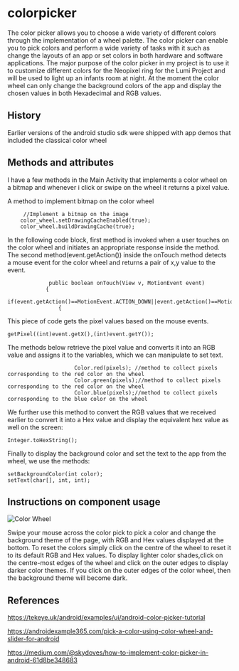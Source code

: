 # colorpicker
The color picker allows you to choose a wide variety of different colors through the implementation of a wheel palette. The color picker can enable you to pick colors and perform a wide variety of tasks with it such as change the layouts of an app or set colors in both hardware and software applications. The major purpose of the color picker in my project is to use it to customize different colors for the Neopixel ring for the Lumi Project and will be used to light up an infants room at night. At the moment the color wheel can only change the background colors of the app and display the chosen values in both Hexadecimal and RGB values.

## History
Earlier versions of the android studio sdk were shipped with app demos that included the classical color wheel

## Methods and attributes
I have a few methods in the Main Activity that implements a color wheel on a bitmap and whenever i click or swipe on the wheel it returns a pixel value.

A method to implement bitmap on the color wheel
```
     //Implement a bitmap on the image
    color_wheel.setDrawingCacheEnabled(true);
    color_wheel.buildDrawingCache(true);
```
In the following code block, first method is invoked when a user touches on the color wheel and initiates an appropriate response inside the method. The second method(event.getAction()) inside the onTouch method detects a mouse event for the color wheel and returns a pair of x,y value to the event.
```
             public boolean onTouch(View v, MotionEvent event)
            {
                if(event.getAction()==MotionEvent.ACTION_DOWN||event.getAction()==MotionEvent.ACTION_MOVE)
                {
```
This piece of code gets the pixel values based on the mouse events.
```
getPixel((int)event.getX(),(int)event.getY());
```
The methods below retrieve the pixel value and converts it into an RGB value and assigns it to the variables, which we can manipulate to set text.
```
                     Color.red(pixels); //method to collect pixels corresponding to the red color on the wheel
                     Color.green(pixels);//method to collect pixels corresponding to the red color on the wheel
                     Color.blue(pixels);//method to collect pixels corresponding to the blue color on the wheel
 ```
We further use this method to convert the RGB values that we received earlier to convert it into a Hex value and display the equivalent hex value as well on the screen:
 ```
 Integer.toHexString();
 ```
 Finally to display the background color and set the text to the app from the wheel, we use the methods:
 ```
 setBackgroundColor(int color);
 setText(char[], int, int);
 ```
 ## Instructions on component usage
 ![Color Wheel](C:\\wheel.png)
 
Swipe your mouse across the color pick to pick a color and change the background theme of the page, with RGB and Hex values displayed at the bottom. To reset the colors simply click on the centre of the wheel to reset it to its default RGB and Hex values. To display lighter color shades,click on the centre-most edges of the wheel and click on the outer edges to display darker color themes. If you click on the outer edges of the color wheel, then the background theme will become dark.

## References

https://tekeye.uk/android/examples/ui/android-color-picker-tutorial

https://androidexample365.com/pick-a-color-using-color-wheel-and-slider-for-android

https://medium.com/@skydoves/how-to-implement-color-picker-in-android-61d8be348683
